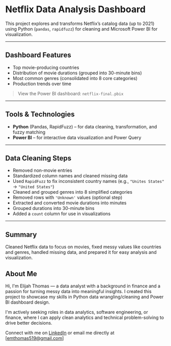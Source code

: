# Netflix Data Analysis Dashboard

This project explores and transforms Netflix’s catalog data (up to 2021) using Python (`pandas`, `rapidfuzz`) for cleaning and Microsoft Power BI for visualization.

---

## Dashboard Features

- Top movie-producing countries
- Distribution of movie durations (grouped into 30-minute bins)
- Most common genres (consolidated into 8 core categories)
- Production trends over time

> View the Power BI dashboard: `netflix-final.pbix`

---

## Tools & Technologies

- **Python** (Pandas, RapidFuzz) – for data cleaning, transformation, and fuzzy matching  
- **Power BI** – for interactive data visualization and Power Query

---

## Data Cleaning Steps

- Removed non-movie entries  
- Standardized column names and cleaned missing data  
- Used `RapidFuzz` to fix inconsistent country names (e.g., `"Unites States"` → `"United States"`)  
- Cleaned and grouped genres into 8 simplified categories  
- Removed rows with `'Unknown'` values (optional step)  
- Extracted and converted movie durations into minutes  
- Grouped durations into 30-minute bins  
- Added a `count` column for use in visualizations

---

## Summary

Cleaned Netflix data to focus on movies, fixed messy values like countries and genres, handled missing data, and prepared it for easy analysis and visualization.

## About Me

Hi, I'm Elijah Thomas — a data analyst with a background in finance and a passion for turning messy data into meaningful insights. I created this project to showcase my skills in Python data wrangling/cleaning and Power BI dashboard design.

I'm actively seeking roles in data analytics, software engineering, or finance, where I can apply clean analytics and technical problem-solving to drive better decisions.

Connect with me on [LinkedIn](https://www.linkedin.com/in/elijahmthomas) or email me directly at [emthomas519@gmail.com]

